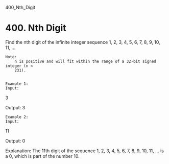 400_Nth_Digit
# 400. Nth Digit

Find the nth digit of the infinite integer sequence 1, 2, 3, 4, 5, 6, 7, 8,
        9, 10, 11, ... 

    Note:
        n is positive and will fit within the range of a 32-bit signed integer (n <
        231).
    

    Example 1:
    Input:
3

Output:
3

    

    Example 2:
    Input:
11

Output:
0

Explanation:
The 11th digit of the sequence 1, 2, 3, 4, 5, 6, 7, 8, 9, 10, 11, ... is a 0, which is part of the number 10.